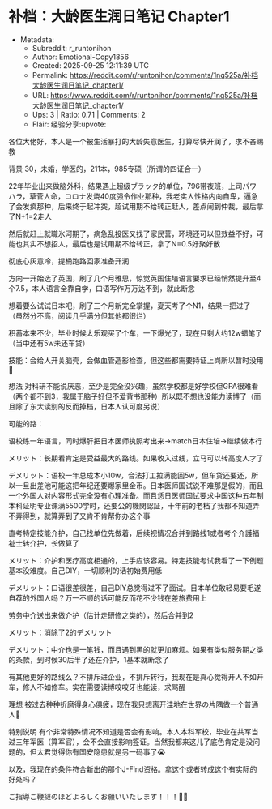 # 补档：大龄医生润日笔记 Chapter1

- Metadata:
  - Subreddit: r_runtonihon
  - Author: Emotional-Copy1856
  - Created: 2025-09-25 12:11:39 UTC
  - Permalink: https://reddit.com/r/runtonihon/comments/1nq525a/补档大龄医生润日笔记_chapter1/
  - URL: https://www.reddit.com/r/runtonihon/comments/1nq525a/补档大龄医生润日笔记_chapter1/
  - Ups: 3 | Ratio: 0.71 | Comments: 2
  - Flair: 经验分享:upvote:


各位大佬好，本人是一个被生活暴打的大龄失意医生，打算尽快开润了，求不吝赐教

背景 30，未婚，学医的，211本，985专硕（所谓的四证合一）

22年毕业出来做脑外科，结果遇上超级ブラック的单位，796带夜班，上司パワハラ，草菅人命，コロナ发烧40度强令作业那种，我老实人性格内向自卑，逼急了会发疯那种，后来终于起冲突，超试用期不给转正赶人，差点闹到仲裁，最后拿了N+1=2走人

然后就赶上就職氷河期了，病急乱投医又找了家民营，环境还可以但效益不好，可能也其实不想招人，最后也是试用期不给转正，拿了N=0.5好聚好散

彻底心灰意冷，提桶跑路回家准备开润

方向一开始选了英国，刷了几个月雅思，惊觉英国住培语言要求已经悄然提升至4个7.5，本人语言全靠自学，口语写作万万达不到，就此断念

想着要么试试日本吧，刷了三个月新完全掌握，夏天考了个N1，结果一把过了（虽然分不高，阅读几乎满分但其他都很烂）

积蓄本来不少，毕业时候太乐观买了个车，一下爆光了，现在只剩大约12w蜡笔了（当中还有5w未还车贷）

技能：会给人开关脑壳，会做血管造影检查，但这些都需要持证上岗所以暂时没用🥲

想法
对科研不能说厌恶，至少是完全没兴趣，虽然学校都是好学校但GPA很难看（两个都不到3，我属于脑子好但不爱背书那种）所以既不想也没能力读博了（而且除了东大读别的反而掉档，日本人认可度另说）

可能的路：

语校练一年语言，同时爆肝把日本医师执照考出来→match日本住培→继续做本行

メリット：长期看肯定是受益最大的路线。如果收入过线，立马可以转高度人才了

デメリット：语校一年总成本小10w，合法打工拉满能回5w，但车贷还要还，所以一旦出差池可能这把年纪还要爆家里金币。日本医师国试说不难那是假的，而且一个外国人对内容形式完全没有心理准备。而且恁日医师国试要求中国这种五年制本科证明专业课满5500学时，还要公的機関認証，十年前的老档了我都不知道弄不弄得到，就算弄到了又肯不肯帮你办这个事

直考特定技能介护，自己找单位先做着，后续视情况合并到路线1或者考个介護福祉士转介护，长做算了

メリット：介护和医疗高度相通的，上手应该容易。特定技能考试我看了一下例题基本没难度。自己DIY，一切顺利的话初始费用低

デメリット：口语很差很差，自己DIY总觉得过不了面试。日本单位敢轻易要毛遂自荐的外国人吗？万一不顺的话可能反而花不少钱在差旅费用上

劳务中介送出来做介护（估计走研修之类的），然后合并到2

メリット：消除了2的デメリット

デメリット：中介也是一笔钱，而且遇到黑的就更加麻烦。如果有类似服务期之类的条款，到时候30后半了还在介护，1基本就断念了

有其他更好的路线么？不排斥进企业，不排斥转行，我现在是真心觉得开人不如开车，修人不如修车。实在需要读博咬咬牙也能读，求骂醒

理想
被过去种种折磨得身心俱疲，现在我只想离开洼地在世界の片隅做一个普通人🥲

特别说明
有个非常特殊情况不知道是否会有影响。本人本科军校，毕业在共军当过三年军医（算军官），会不会直接影响签证。当然我都来这儿了底色肯定是没问题的，但太君觉得你有国安隐患就是另一码事了😭

以及，我现在的条件符合新出的那个J-Find资格。拿这个或者转成这个有实际的好处吗？

ご指導ご鞭撻のほどよろしくお願いいたします！！！🙇‍♂️

